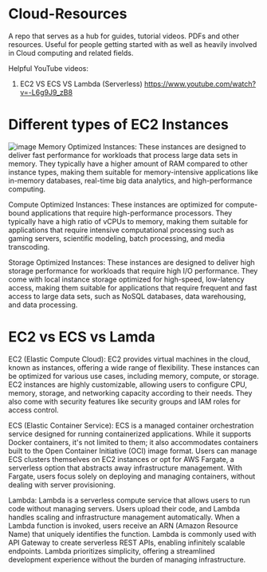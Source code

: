 # Cloud-Resources
A repo that serves as a hub for guides, tutorial videos. PDFs and other resources. Useful for people getting started with as well as heavily involved in Cloud computing and related fields.

Helpful YouTube videos:

1) EC2 VS ECS VS Lambda (Serverless)
   https://www.youtube.com/watch?v=-L6g9J9_zB8


# Different types of EC2 Instances
![image](https://github.com/SujalKThapa/Cloud-Resources/assets/136220535/defa2235-eb91-4801-9ba6-c5b27d13c828)
Memory Optimized Instances: These instances are designed to deliver fast performance for workloads that process large data sets in memory. They typically have a higher amount of RAM compared to other instance types, making them suitable for memory-intensive applications like in-memory databases, real-time big data analytics, and high-performance computing.

Compute Optimized Instances: These instances are optimized for compute-bound applications that require high-performance processors. They typically have a high ratio of vCPUs to memory, making them suitable for applications that require intensive computational processing such as gaming servers, scientific modeling, batch processing, and media transcoding.

Storage Optimized Instances: These instances are designed to deliver high storage performance for workloads that require high I/O performance. They come with local instance storage optimized for high-speed, low-latency access, making them suitable for applications that require frequent and fast access to large data sets, such as NoSQL databases, data warehousing, and data processing.


# EC2 vs ECS vs Lamda
EC2 (Elastic Compute Cloud): EC2 provides virtual machines in the cloud, known as instances, offering a wide range of flexibility. These instances can be optimized for various use cases, including memory, compute, or storage. EC2 instances are highly customizable, allowing users to configure CPU, memory, storage, and networking capacity according to their needs. They also come with security features like security groups and IAM roles for access control.

ECS (Elastic Container Service): ECS is a managed container orchestration service designed for running containerized applications. While it supports Docker containers, it's not limited to them; it also accommodates containers built to the Open Container Initiative (OCI) image format. Users can manage ECS clusters themselves on EC2 instances or opt for AWS Fargate, a serverless option that abstracts away infrastructure management. With Fargate, users focus solely on deploying and managing containers, without dealing with server provisioning.

Lambda: Lambda is a serverless compute service that allows users to run code without managing servers. Users upload their code, and Lambda handles scaling and infrastructure management automatically. When a Lambda function is invoked, users receive an ARN (Amazon Resource Name) that uniquely identifies the function. Lambda is commonly used with API Gateway to create serverless REST APIs, enabling infinitely scalable endpoints. Lambda prioritizes simplicity, offering a streamlined development experience without the burden of managing infrastructure.

